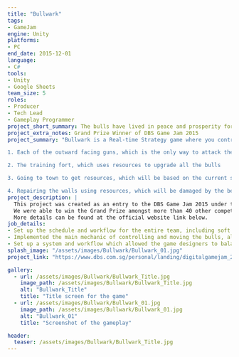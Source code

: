 ```yaml
---
title: "Bullwark"
tags: 
- GameJam
engine: Unity
platforms: 
- PC
end_date: 2015-12-01
language: 
- C#
tools: 
- Unity
- Google Sheets
team_size: 5
roles: 
- Producer
- Tech Lead
- Gameplay Programmer
project_short_summary: The bulls have lived in peace and prosperity for generations, but the jealous bears have come to bring them down. Play as five adorable bulls and defend your home from waves of evil bears. Collect resources, manage your fort and shoot down enemies in this unique base-defense strategy game!
project_extra_notes: Grand Prize Winner of DBS Game Jam 2015
project_summary: "Bullwark is a Real-time Strategy game where you control a team of bulls in order to protect a fort from Bear attacks, by manning the turrets while managing your resources. You can send a bull to take care of one aspect of the fort:

1. Each of the outward facing guns, which is the only way to attack the intruding bears.

2. The training fort, which uses resources to upgrade all the bulls

3. Going to town to get resources, which will be based on the current state of the town, and the bull you sent out.

4. Repairing the walls using resources, which will be damaged by the bears."
project_description: |
  This project was created as an entry to the DBS Game Jam 2015 under the theme of The Bears and the Bulls, and had to be made within 3 days. All assets, from graphics, to sounds, to scripts, were created from scratch within that time.  
  We were able to win the Grand Prize amongst more than 40 other competitors from other Singapore schools nationwide.  
  More details can be found at the official website link below.
job_details: 
- Set up the schedule and workflow for the entire team, including soft milestones, progress updates, and scoping.
- Implemented the main mechanic of controlling and moving the bulls, along with the ability to interact with objects such as the Turrets and the Walls.
- Set up a system and workflow which allowed the game designers to balance the stats of the game using Google Sheets and no code. This included details about the waves, and each individual bull's information.
splash_image: "/assets/images/Bullwark/Bullwark_01.jpg"
project_link: "https://www.dbs.com.sg/personal/landing/digitalgamejam_2015/bullwark.html"

gallery:
  - url: /assets/images/Bullwark/Bullwark_Title.jpg
    image_path: /assets/images/Bullwark/Bullwark_Title.jpg
    alt: "Bullwark_Title"
    title: "Title screen for the game"
  - url: /assets/images/Bullwark/Bullwark_01.jpg
    image_path: /assets/images/Bullwark/Bullwark_01.jpg
    alt: "Bullwark_01"
    title: "Screenshot of the gameplay"

header:
  teaser: /assets/images/Bullwark/Bullwark_Title.jpg
---
```

